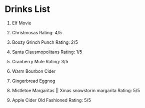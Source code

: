 # Drinks List

1. Elf Movie

2. Christmosas
Rating: 4/5

3. Boozy Grinch Punch
Rating: 2/5

4. Santa Clausmopolitans
Rating: 1/5

5. Cranberry Mule
Rating: 3/5

6. Warm Bourbon Cider

7. Gingerbread Eggnog

7. Mistletoe Margaritas || Xmas snowstorm margarita
Rating: 5/5

8. Apple Cider Old Fashioned
Rating: 5/5

